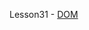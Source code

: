 Lesson31 - [DOM](https://nazarbuzyl.github.io/1-front-end/students/buzyl_nazar/homework18-lesson-31/build/index.html)
